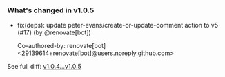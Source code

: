 ### What's changed in v1.0.5

* fix(deps): update peter-evans/create-or-update-comment action to v5 (#17) (by @renovate[bot])

  Co-authored-by: renovate[bot] <29139614+renovate[bot]@users.noreply.github.com>


See full diff: [v1.0.4...v1.0.5](https://github.com/unbounded-tech/workflows-gitops/compare/v1.0.4...v1.0.5)
